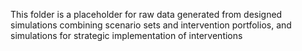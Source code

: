 This folder is a placeholder for raw data generated from designed simulations combining scenario sets and intervention portfolios, and simulations for strategic implementation of interventions





